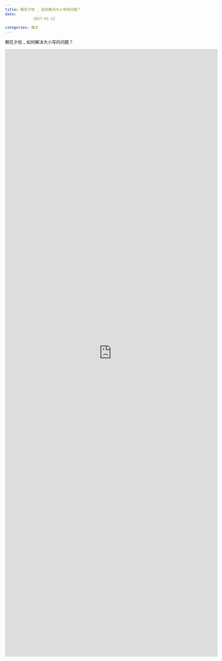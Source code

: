 ```yaml
---
title: 朝花夕拾 _ 如何解决大小写的问题？
date: 
             2017-01-12
            
categories: 推文
---
```

朝花夕拾 _ 如何解决大小写的问题？<!--more-->
<iframe src="http://202.114.234.173:8669/appbbs/Stata_Article/@朝花夕拾 _ 如何解决大小写的问题？.htm" width="700px" height="2000px" scrolling="auto" frameborder=0 ></iframe>